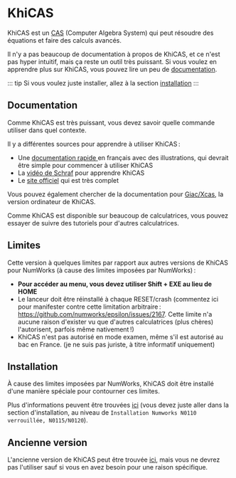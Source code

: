 # KhiCAS

KhiCAS est un [CAS](https://en.wikipedia.org/wiki/Computer_algebra_system)
(Computer Algebra System) qui peut résoudre des équations et faire des calculs
avancés.

Il n'y a pas beaucoup de documentation à propos de KhiCAS, et ce n'est pas hyper
intuitif, mais ça reste un outil très puissant. Si vous voulez en apprendre plus
sur KhiCAS, vous pouvez lire un peu de [documentation](#documentation).

::: tip
Si vous voulez juste installer, allez à la section [installation](#installation)
:::

## Documentation

Comme KhiCAS est très puissant, vous devez savoir quelle commande utiliser dans
quel contexte.

Il y a différentes sources pour apprendre à utiliser KhiCAS :

- Une [documentation rapide ](https://github.com/Yaya-Cout/KhiCAS_guide/blob/626b9786ff19504152628cfa42447c87ab73f648/KhiCAS_guide.pdf)
  en français avec des illustrations, qui devrait être simple pour commencer à
  utiliser KhiCAS
- La [vidéo de Schraf](https://www.youtube.com/watch?v=wykeOAVYMFI) pour
  apprendre KhiCAS
- Le [site officiel](https://www-fourier.univ-grenoble-alpes.fr/~parisse/numworks/khicasnw.html)
  qui est très complet

Vous pouvez également chercher de la documentation pour
[Giac/Xcas](https://xcas.univ-grenoble-alpes.fr/), la version ordinateur de
KhiCAS.

Comme KhiCAS est disponible sur beaucoup de calculatrices, vous pouvez essayer
de suivre des tutoriels pour d'autres calculatrices.

## Limites

Cette version à quelques limites par rapport aux autres versions de KhiCAS pour
NumWorks (à cause des limites imposées par NumWorks) :

- **Pour accéder au menu, vous devez utiliser Shift + EXE au lieu de HOME**
- Le lanceur doit être réinstallé à chaque RESET/crash (commentez ici pour
  manifester contre cette limitation arbitraire :
  <https://github.com/numworks/epsilon/issues/2167>. Cette limite n'a aucune
  raison d'exister vu que d'autres calculatrices (plus chères) l'autorisent,
  parfois même nativement !)
- KhiCAS n'est pas autorisé en mode examen, même s'il est autorisé au bac en
  France. (je ne suis pas juriste, à titre informatif uniquement)

## Installation

À cause des limites imposées par NumWorks, KhiCAS doit être installé d'une
manière spéciale pour contourner ces limites.

Plus d'informations peuvent être trouvées [ici](https://xcas.univ-grenoble-alpes.fr/nw/nws.html)
(vous devez juste aller dans la section d'installation, au niveau de
`Installation Numworks N0110 verrouillée, N0115/N0120`).

## Ancienne version

L'ancienne version de KhiCAS peut être trouvée [ici](./legacy/khicas.md), mais
vous ne devrez pas l'utiliser sauf si vous en avez besoin pour une raison
spécifique.
